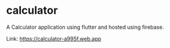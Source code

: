 # calculator

A Calculator application using flutter and hosted using firebase.

Link: https://calculator-a995f.web.app
